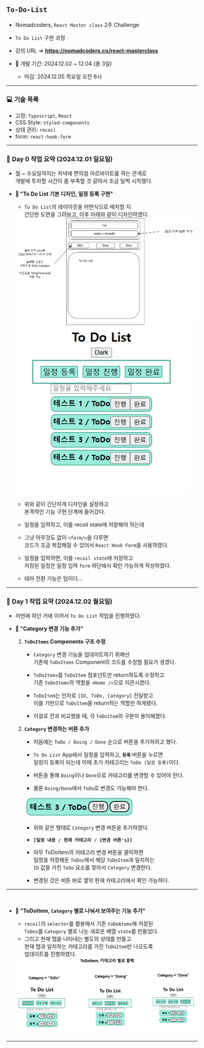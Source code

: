 ## `To-Do-List`

- Nomadcoders, `React Master class` 2주 Challenge
- `To Do List` 구현 과정

- 강의 URL => **https://nomadcoders.co/react-masterclass**
- 📆 개발 기간: 2024.12.02 ~ 12.04 (총 3일)
    - 마감: 2024.12.05 목요일 오전 6시

---

### 💻 기술 목록
- 고정: `Typescript`, `React`
- CSS Style: `styled-components`
- 상태 관리: `recoil`
- form: `react-hook-form`

---

### 📆 Day 0 작업 요약 (2024.12.01 일요일)
- 월 ~ 수요일까지는 저녁에 편의점 아르바이트를 하는 관계로 <br/>
    개발에 투자할 시간이 좀 부족할 것 같아서 조금 일찍 시작했다.

- **📑 "To Do List 기본 디자인, 일정 등록 구현"**
    - `To Do List`의 레이아웃을 어떤식으로 배치할 지 <br/>
        간단한 도면을 그려보고, 이후 아래와 같이 디자인하였다.

    <img src="refImgs/layouts.png"/>

    <img src="refImgs/20241201_todolist_작업물.png">

    - 위와 같이 간단하게 디자인을 설정하고 <br/>
        본격적인 기능 구현 단계에 들어갔다.
    - 일정을 입력하고, 이를 recoil state에 저장해야 하는데
    - 그냥 아무것도 없이 `<form/>`을 다루면 <br/>
        코드가 조금 복잡해질 수 있어서 `React Hook Form`을 사용하였다.
    
    - 일정을 입력하면, 이를 `recoil state`에 저장하고 <br/>
    저장된 일정은 일정 입력 `form` 하단에서 확인 가능하게 작성하였다.

    - 테마 전환 기능은 덤이다...

---

### 📆 Day 1 작업 요약 (2024.12.02 월요일)
- 저번에 하던 거에 이어서 `To Do List` 작업을 진행하였다.

- **📑 "Category 변경 기능 추가"**
    1. **`ToDoItems` Components 구조 수정**
        - `Category` 변경 기능을 업데이트하기 위해선 <br/>
        기존에 `ToDoItems` Component의 코드를 수정할 필요가 생겼다.
        - `ToDoItems`를 `ToDoItem` 컴포넌트만 return하도록 수정하고 <br/>
        기존 `ToDoItems`의 역할을 `<Home />`으로 이관시켰다.

        - `ToDoItem`는 인자로 `{ID, ToDo, Category}` 전달받고 <br/>
        이를 기반으로 `ToDoItem`을 return하는 역할만 하게됐다.

        - 이걸로 전과 비교했을 때, 각 `ToDoItem`의 구분이 용이해졌다.
    
    2. **`Category` 변경하는 버튼 추가**
        - 처음에는 `ToDo / Doing / Done` 순으로 버튼을 추가하려고 했다.

        - `To Do List` App에서 일정을 입력하고, **`등록`** 버튼을 누르면 <br/>
        일정이 등록이 되는데 이때 초기 카테고리는 `ToDo (일정 등록)`이다.

        - 버튼을 통해 `Doing`이나 `Done`으로 카테고리를 변경할 수 있어야 한다.

        - 물론 `Doing/Done`에서 `ToDo`로 변경도 가능해야 한다.

        <img src="refImgs/20241202_categoryBtn.png">

        - 위와 같은 형태로 `Category` 변경 버튼을 추가하였다.
        - **`[일정 내용 / 현재 카테고리 / {변경 버튼's}]`**

        - 아무 ToDoItem의 카테고리 변경 버튼을 클릭하면 <br/>
        일정을 저장해둔 `ToDos`에서 해당 `ToDoItem`과 일치하는 <br/>
        `ID` 값을 가진 `ToDo` 요소를 찾아서 `Category` 변경한다.

        - 변경된 것은 버튼 바로 옆의 현재 카테고리에서 확인 가능하다.

---
<br/>

- **📑 "ToDoItem, `Category` 별로 나눠서 보여주는 기능 추가"**

    - `recoil`의 `selector`를 활용해서 기존 `toDoAtoms`에 저장된 <br/>
    `ToDos`를 `Category` 별로 나눈 새로운 배열 `state`를 만들었다.
    - 그리고 현재 탭을 나타내는 별도의 상태를 만들고 <br/>
    현재 탭과 일치하는 카테고리를 가진 `ToDoItem`만 나오도록 <br/>
    업데이트를 진행하였다.

    <img src="refImgs/20241202_ToDoItems.png">

---




